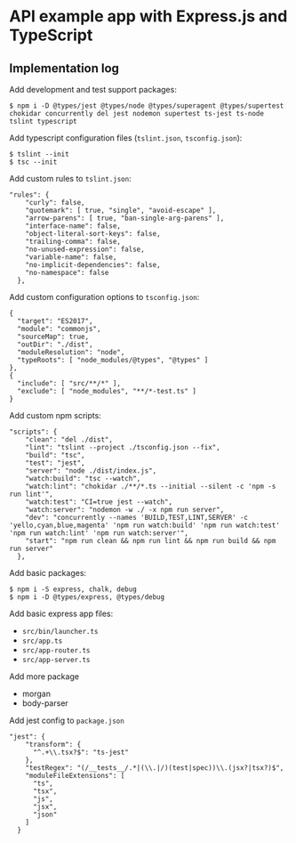 # API example app with Express.js and TypeScript

## Implementation log

Add development and test support packages:

```
$ npm i -D @types/jest @types/node @types/superagent @types/supertest chokidar concurrently del jest nodemon supertest ts-jest ts-node tslint typescript
```

Add typescript configuration files (`tslint.json`, `tsconfig.json`):

```
$ tslint --init
$ tsc --init
```

Add custom rules to `tslint.json`:

```
"rules": {
    "curly": false,
    "quotemark": [ true, "single", "avoid-escape" ],
    "arrow-parens": [ true, "ban-single-arg-parens" ],
    "interface-name": false,
    "object-literal-sort-keys": false,
    "trailing-comma": false,
    "no-unused-expression": false,
    "variable-name": false,
    "no-implicit-dependencies": false,
    "no-namespace": false
  },
```

Add custom configuration options to `tsconfig.json`:

```
{
  "target": "ES2017",
  "module": "commonjs",
  "sourceMap": true,
  "outDir": "./dist",
  "moduleResolution": "node",
  "typeRoots": [ "node_modules/@types", "@types" ]
},
{
  "include": [ "src/**/*" ],
  "exclude": [ "node_modules", "**/*-test.ts" ]
}
```

Add custom npm scripts:

```
"scripts": {
    "clean": "del ./dist",
    "lint": "tslint --project ./tsconfig.json --fix",
    "build": "tsc",
    "test": "jest",
    "server": "node ./dist/index.js",
    "watch:build": "tsc --watch",
    "watch:lint": "chokidar ./**/*.ts --initial --silent -c 'npm -s run lint'",
    "watch:test": "CI=true jest --watch",
    "watch:server": "nodemon -w ./ -x npm run server",
    "dev": "concurrently --names 'BUILD,TEST,LINT,SERVER' -c 'yello,cyan,blue,magenta' 'npm run watch:build' 'npm run watch:test' 'npm run watch:lint' 'npm run watch:server'",
    "start": "npm run clean && npm run lint && npm run build && npm run server"
  },
```

Add basic packages:

```
$ npm i -S express, chalk, debug
$ npm i -D @types/express, @types/debug
```

Add basic express app files:

* `src/bin/launcher.ts`
* `src/app.ts`
* `src/app-router.ts`
* `src/app-server.ts`

Add more package

* morgan
* body-parser

Add jest config to `package.json`

```
"jest": {
    "transform": {
      "^.+\\.tsx?$": "ts-jest"
    },
    "testRegex": "(/__tests__/.*|(\\.|/)(test|spec))\\.(jsx?|tsx?)$",
    "moduleFileExtensions": [
      "ts",
      "tsx",
      "js",
      "jsx",
      "json"
    ]
  }
```
